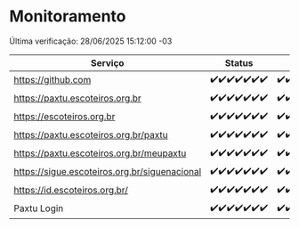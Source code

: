 # Monitoramento

Última verificação: 28/06/2025 15:12:00 -03

|Serviço|Status|Últimas 24h|
|---|---|---|
|https://github.com|<span title="2025-06-21: OK=23">✔️</span><span title="2025-06-22: OK=23">✔️</span><span title="2025-06-23: OK=23">✔️</span><span title="2025-06-24: OK=23">✔️</span><span title="2025-06-25: OK=23">✔️</span><span title="2025-06-26: OK=23">✔️</span><span title="2025-06-27: OK=17">✔️</span>|<span title="27/06/2025 15:13:00 -03 : 200">✔️</span><span title="27/06/2025 16:07:00 -03 : 200">✔️</span><span title="27/06/2025 17:10:00 -03 : 200">✔️</span><span title="27/06/2025 18:08:00 -03 : 200">✔️</span><span title="27/06/2025 19:09:00 -03 : 200">✔️</span><span title="27/06/2025 20:09:00 -03 : 200">✔️</span><span title="27/06/2025 21:47:00 -03 : 200">✔️</span><span title="27/06/2025 23:28:00 -03 : 200">✔️</span><span title="28/06/2025 00:38:00 -03 : 200">✔️</span><span title="28/06/2025 01:13:00 -03 : 200">✔️</span><span title="28/06/2025 02:10:00 -03 : 200">✔️</span><span title="28/06/2025 03:13:00 -03 : 200">✔️</span><span title="28/06/2025 04:08:00 -03 : 200">✔️</span><span title="28/06/2025 05:11:00 -03 : 200">✔️</span><span title="28/06/2025 06:09:00 -03 : 200">✔️</span><span title="28/06/2025 07:09:00 -03 : 200">✔️</span><span title="28/06/2025 08:07:00 -03 : 200">✔️</span><span title="28/06/2025 09:16:00 -03 : 200">✔️</span><span title="28/06/2025 10:19:00 -03 : 200">✔️</span><span title="28/06/2025 11:08:00 -03 : 200">✔️</span><span title="28/06/2025 12:08:00 -03 : 200">✔️</span><span title="28/06/2025 13:10:00 -03 : 200">✔️</span><span title="28/06/2025 14:07:00 -03 : 200">✔️</span><span title="28/06/2025 15:12:00 -03 : 200">✔️</span>|
|https://paxtu.escoteiros.org.br|<span title="2025-06-21: OK=23">✔️</span><span title="2025-06-22: OK=23">✔️</span><span title="2025-06-23: OK=23">✔️</span><span title="2025-06-24: OK=23">✔️</span><span title="2025-06-25: OK=23">✔️</span><span title="2025-06-26: OK=23">✔️</span><span title="2025-06-27: OK=17">✔️</span>|<span title="27/06/2025 15:13:00 -03 : 200">✔️</span><span title="27/06/2025 16:07:00 -03 : 200">✔️</span><span title="27/06/2025 17:10:00 -03 : 200">✔️</span><span title="27/06/2025 18:08:00 -03 : 200">✔️</span><span title="27/06/2025 19:09:00 -03 : 200">✔️</span><span title="27/06/2025 20:09:00 -03 : 200">✔️</span><span title="27/06/2025 21:47:00 -03 : 200">✔️</span><span title="27/06/2025 23:28:00 -03 : 200">✔️</span><span title="28/06/2025 00:38:00 -03 : 200">✔️</span><span title="28/06/2025 01:13:00 -03 : 200">✔️</span><span title="28/06/2025 02:10:00 -03 : 200">✔️</span><span title="28/06/2025 03:13:00 -03 : 200">✔️</span><span title="28/06/2025 04:08:00 -03 : 200">✔️</span><span title="28/06/2025 05:11:00 -03 : 200">✔️</span><span title="28/06/2025 06:09:00 -03 : 200">✔️</span><span title="28/06/2025 07:09:00 -03 : 200">✔️</span><span title="28/06/2025 08:07:00 -03 : 200">✔️</span><span title="28/06/2025 09:16:00 -03 : 200">✔️</span><span title="28/06/2025 10:19:00 -03 : 200">✔️</span><span title="28/06/2025 11:08:00 -03 : 200">✔️</span><span title="28/06/2025 12:08:00 -03 : 200">✔️</span><span title="28/06/2025 13:10:00 -03 : 200">✔️</span><span title="28/06/2025 14:07:00 -03 : 200">✔️</span><span title="28/06/2025 15:12:00 -03 : 200">✔️</span>|
|https://escoteiros.org.br|<span title="2025-06-21: OK=23">✔️</span><span title="2025-06-22: OK=23">✔️</span><span title="2025-06-23: OK=23">✔️</span><span title="2025-06-24: OK=23">✔️</span><span title="2025-06-25: OK=23">✔️</span><span title="2025-06-26: OK=23">✔️</span><span title="2025-06-27: OK=17">✔️</span>|<span title="27/06/2025 15:13:00 -03 : 200">✔️</span><span title="27/06/2025 16:07:00 -03 : 200">✔️</span><span title="27/06/2025 17:10:00 -03 : 200">✔️</span><span title="27/06/2025 18:08:00 -03 : 200">✔️</span><span title="27/06/2025 19:09:00 -03 : 200">✔️</span><span title="27/06/2025 20:09:00 -03 : 200">✔️</span><span title="27/06/2025 21:47:00 -03 : 200">✔️</span><span title="27/06/2025 23:28:00 -03 : 200">✔️</span><span title="28/06/2025 00:38:00 -03 : 200">✔️</span><span title="28/06/2025 01:13:00 -03 : 200">✔️</span><span title="28/06/2025 02:10:00 -03 : 200">✔️</span><span title="28/06/2025 03:13:00 -03 : 200">✔️</span><span title="28/06/2025 04:08:00 -03 : 200">✔️</span><span title="28/06/2025 05:11:00 -03 : 200">✔️</span><span title="28/06/2025 06:09:00 -03 : 200">✔️</span><span title="28/06/2025 07:09:00 -03 : 200">✔️</span><span title="28/06/2025 08:07:00 -03 : 200">✔️</span><span title="28/06/2025 09:16:00 -03 : 200">✔️</span><span title="28/06/2025 10:19:00 -03 : 200">✔️</span><span title="28/06/2025 11:08:00 -03 : 200">✔️</span><span title="28/06/2025 12:08:00 -03 : 200">✔️</span><span title="28/06/2025 13:10:00 -03 : 200">✔️</span><span title="28/06/2025 14:07:00 -03 : 200">✔️</span><span title="28/06/2025 15:12:00 -03 : 200">✔️</span>|
|https://paxtu.escoteiros.org.br/paxtu|<span title="2025-06-21: OK=23">✔️</span><span title="2025-06-22: OK=23">✔️</span><span title="2025-06-23: OK=23">✔️</span><span title="2025-06-24: OK=23">✔️</span><span title="2025-06-25: OK=23">✔️</span><span title="2025-06-26: OK=23">✔️</span><span title="2025-06-27: OK=17">✔️</span>|<span title="27/06/2025 15:13:00 -03 : 200">✔️</span><span title="27/06/2025 16:07:00 -03 : 200">✔️</span><span title="27/06/2025 17:10:00 -03 : 200">✔️</span><span title="27/06/2025 18:08:00 -03 : 200">✔️</span><span title="27/06/2025 19:09:00 -03 : 200">✔️</span><span title="27/06/2025 20:09:00 -03 : 200">✔️</span><span title="27/06/2025 21:47:00 -03 : 200">✔️</span><span title="27/06/2025 23:28:00 -03 : 200">✔️</span><span title="28/06/2025 00:38:00 -03 : 200">✔️</span><span title="28/06/2025 01:13:00 -03 : 200">✔️</span><span title="28/06/2025 02:10:00 -03 : 200">✔️</span><span title="28/06/2025 03:13:00 -03 : 200">✔️</span><span title="28/06/2025 04:08:00 -03 : 200">✔️</span><span title="28/06/2025 05:11:00 -03 : 200">✔️</span><span title="28/06/2025 06:09:00 -03 : 200">✔️</span><span title="28/06/2025 07:09:00 -03 : 200">✔️</span><span title="28/06/2025 08:07:00 -03 : 200">✔️</span><span title="28/06/2025 09:16:00 -03 : 200">✔️</span><span title="28/06/2025 10:19:00 -03 : 200">✔️</span><span title="28/06/2025 11:08:00 -03 : 200">✔️</span><span title="28/06/2025 12:08:00 -03 : 200">✔️</span><span title="28/06/2025 13:10:00 -03 : 200">✔️</span><span title="28/06/2025 14:07:00 -03 : 200">✔️</span><span title="28/06/2025 15:12:00 -03 : 200">✔️</span>|
|https://paxtu.escoteiros.org.br/meupaxtu|<span title="2025-06-21: OK=23">✔️</span><span title="2025-06-22: OK=23">✔️</span><span title="2025-06-23: OK=23">✔️</span><span title="2025-06-24: OK=23">✔️</span><span title="2025-06-25: OK=23">✔️</span><span title="2025-06-26: OK=23">✔️</span><span title="2025-06-27: OK=17">✔️</span>|<span title="27/06/2025 15:13:00 -03 : 200">✔️</span><span title="27/06/2025 16:07:00 -03 : 200">✔️</span><span title="27/06/2025 17:10:00 -03 : 200">✔️</span><span title="27/06/2025 18:08:00 -03 : 200">✔️</span><span title="27/06/2025 19:09:00 -03 : 200">✔️</span><span title="27/06/2025 20:09:00 -03 : 200">✔️</span><span title="27/06/2025 21:47:00 -03 : 200">✔️</span><span title="27/06/2025 23:28:00 -03 : 200">✔️</span><span title="28/06/2025 00:38:00 -03 : 200">✔️</span><span title="28/06/2025 01:13:00 -03 : 200">✔️</span><span title="28/06/2025 02:10:00 -03 : 200">✔️</span><span title="28/06/2025 03:13:00 -03 : 200">✔️</span><span title="28/06/2025 04:08:00 -03 : 200">✔️</span><span title="28/06/2025 05:11:00 -03 : 200">✔️</span><span title="28/06/2025 06:09:00 -03 : 200">✔️</span><span title="28/06/2025 07:09:00 -03 : 200">✔️</span><span title="28/06/2025 08:07:00 -03 : 200">✔️</span><span title="28/06/2025 09:16:00 -03 : 200">✔️</span><span title="28/06/2025 10:19:00 -03 : 200">✔️</span><span title="28/06/2025 11:08:00 -03 : 200">✔️</span><span title="28/06/2025 12:08:00 -03 : 200">✔️</span><span title="28/06/2025 13:10:00 -03 : 200">✔️</span><span title="28/06/2025 14:07:00 -03 : 200">✔️</span><span title="28/06/2025 15:12:00 -03 : 200">✔️</span>|
|https://sigue.escoteiros.org.br/siguenacional|<span title="2025-06-21: OK=23">✔️</span><span title="2025-06-22: OK=23">✔️</span><span title="2025-06-23: OK=23">✔️</span><span title="2025-06-24: OK=23">✔️</span><span title="2025-06-25: OK=23">✔️</span><span title="2025-06-26: OK=23">✔️</span><span title="2025-06-27: OK=17">✔️</span>|<span title="27/06/2025 15:13:00 -03 : 200">✔️</span><span title="27/06/2025 16:07:00 -03 : 200">✔️</span><span title="27/06/2025 17:10:00 -03 : 200">✔️</span><span title="27/06/2025 18:08:00 -03 : 200">✔️</span><span title="27/06/2025 19:09:00 -03 : 200">✔️</span><span title="27/06/2025 20:09:00 -03 : 200">✔️</span><span title="27/06/2025 21:47:00 -03 : 200">✔️</span><span title="27/06/2025 23:28:00 -03 : 200">✔️</span><span title="28/06/2025 00:38:00 -03 : 200">✔️</span><span title="28/06/2025 01:13:00 -03 : 200">✔️</span><span title="28/06/2025 02:10:00 -03 : 200">✔️</span><span title="28/06/2025 03:13:00 -03 : 200">✔️</span><span title="28/06/2025 04:08:00 -03 : 200">✔️</span><span title="28/06/2025 05:11:00 -03 : 200">✔️</span><span title="28/06/2025 06:09:00 -03 : 200">✔️</span><span title="28/06/2025 07:09:00 -03 : 200">✔️</span><span title="28/06/2025 08:07:00 -03 : 200">✔️</span><span title="28/06/2025 09:16:00 -03 : 200">✔️</span><span title="28/06/2025 10:19:00 -03 : 200">✔️</span><span title="28/06/2025 11:08:00 -03 : 200">✔️</span><span title="28/06/2025 12:08:00 -03 : 200">✔️</span><span title="28/06/2025 13:10:00 -03 : 200">✔️</span><span title="28/06/2025 14:07:00 -03 : 200">✔️</span><span title="28/06/2025 15:12:00 -03 : 200">✔️</span>|
|https://id.escoteiros.org.br/|<span title="2025-06-21: OK=23">✔️</span><span title="2025-06-22: OK=23">✔️</span><span title="2025-06-23: OK=23">✔️</span><span title="2025-06-24: OK=23">✔️</span><span title="2025-06-25: OK=23">✔️</span><span title="2025-06-26: OK=23">✔️</span><span title="2025-06-27: OK=17">✔️</span>|<span title="27/06/2025 15:13:00 -03 : 200">✔️</span><span title="27/06/2025 16:07:00 -03 : 200">✔️</span><span title="27/06/2025 17:10:00 -03 : 200">✔️</span><span title="27/06/2025 18:08:00 -03 : 200">✔️</span><span title="27/06/2025 19:09:00 -03 : 200">✔️</span><span title="27/06/2025 20:09:00 -03 : 200">✔️</span><span title="27/06/2025 21:47:00 -03 : 200">✔️</span><span title="27/06/2025 23:28:00 -03 : 200">✔️</span><span title="28/06/2025 00:38:00 -03 : 200">✔️</span><span title="28/06/2025 01:13:00 -03 : 200">✔️</span><span title="28/06/2025 02:10:00 -03 : 200">✔️</span><span title="28/06/2025 03:13:00 -03 : 200">✔️</span><span title="28/06/2025 04:08:00 -03 : 200">✔️</span><span title="28/06/2025 05:11:00 -03 : 200">✔️</span><span title="28/06/2025 06:09:00 -03 : 200">✔️</span><span title="28/06/2025 07:09:00 -03 : 200">✔️</span><span title="28/06/2025 08:07:00 -03 : 200">✔️</span><span title="28/06/2025 09:16:00 -03 : 200">✔️</span><span title="28/06/2025 10:19:00 -03 : 200">✔️</span><span title="28/06/2025 11:08:00 -03 : 200">✔️</span><span title="28/06/2025 12:08:00 -03 : 200">✔️</span><span title="28/06/2025 13:10:00 -03 : 200">✔️</span><span title="28/06/2025 14:07:00 -03 : 200">✔️</span><span title="28/06/2025 15:12:00 -03 : 200">✔️</span>|
|Paxtu Login|<span title="2025-06-21: OK=23">✔️</span><span title="2025-06-22: OK=23">✔️</span><span title="2025-06-23: OK=23">✔️</span><span title="2025-06-24: OK=23">✔️</span><span title="2025-06-25: OK=23">✔️</span><span title="2025-06-26: OK=23">✔️</span><span title="2025-06-27: OK=17">✔️</span>|<span title="27/06/2025 15:13:00 -03 : 200">✔️</span><span title="27/06/2025 16:07:00 -03 : 200">✔️</span><span title="27/06/2025 17:10:00 -03 : 200">✔️</span><span title="27/06/2025 18:08:00 -03 : 200">✔️</span><span title="27/06/2025 19:09:00 -03 : 200">✔️</span><span title="27/06/2025 20:09:00 -03 : 200">✔️</span><span title="27/06/2025 21:47:00 -03 : 200">✔️</span><span title="27/06/2025 23:28:00 -03 : 200">✔️</span><span title="28/06/2025 00:38:00 -03 : 200">✔️</span><span title="28/06/2025 01:13:00 -03 : 200">✔️</span><span title="28/06/2025 02:10:00 -03 : 200">✔️</span><span title="28/06/2025 03:13:00 -03 : 200">✔️</span><span title="28/06/2025 04:08:00 -03 : 200">✔️</span><span title="28/06/2025 05:11:00 -03 : 200">✔️</span><span title="28/06/2025 06:09:00 -03 : 200">✔️</span><span title="28/06/2025 07:09:00 -03 : 200">✔️</span><span title="28/06/2025 08:07:00 -03 : 200">✔️</span><span title="28/06/2025 09:16:00 -03 : 200">✔️</span><span title="28/06/2025 10:19:00 -03 : 200">✔️</span><span title="28/06/2025 11:08:00 -03 : 200">✔️</span><span title="28/06/2025 12:08:00 -03 : 200">✔️</span><span title="28/06/2025 13:10:00 -03 : 200">✔️</span><span title="28/06/2025 14:07:00 -03 : 200">✔️</span><span title="28/06/2025 15:12:00 -03 : 200">✔️</span>|
